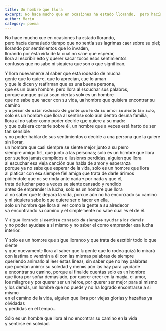 ```yaml
---
title: Un hombre que llora
excerpt: No hace mucho que en ocasiones ha estado llorando,  pero hacía emasiado tiempo que no sentía sus lagrimas caer sobre su piel.
author: Mario
category: poema
---
```


No hace mucho que en ocasiones ha estado llorando,  
pero hacía demasiado tiempo que no sentía sus lagrimas caer sobre su piel;  
llorando por sentimientos que lo invaden,  
llorando por ésta vida de la cual no sabe que esperar,  
llora al escribir esto y querer sacar todos esos sentimientos  
confusos que no sabe ni siquiera que son o que significan.  
  
  
Y llora nuevamente al saber que está rodeado de mucha  
gente que lo quiere, que lo aprecian, que lo aman  
y que le dicen y reafirman que es una buena persona,  
que es un buen hombre, pero llora al escuchar sus palabras,  
porque aunque quizá sean ciertas solo es un hombre  
que no sabe que hacer con su vida, un hombre que quisiera encontrar su camino  
y a pesar de estar rodeado de gente que le da su amor se siente tan solo,  
solo es un hombre que llora al sentirse solo aún dentro de una familia,  
llora al no saber como poder decirle que quiere a su madre  
y que quisiera contarle sobre él, un hombre que a veces está harto de ser tan sensible  
y no poder hablar de sus sentimientos o  decirle a una persona que la quiere sin llorar,  
un hombre que casi siempre se siente mejor junto a su perro  
siempre amigo fiel, que junto a las personas; solo es un hombre que llora  
por sueños jamás cumplidos e ilusiones perdidas, alguien que llora  
al escuchar esa vieja canción que habla de amor y esperanza  
porque ya no sabe que esperar de la vida, solo es un hombre que llora  
al platicar con esa siempre fiel amiga que trata de darle ánimos  
pidiéndole que no se rinda ante nada y por nada y que él,  
trata de luchar pero a veces se siente cansado y rendido  
antes de emprender la lucha, solo es un hombre que llora  
al no saber que le depara la vida, porque aún no ha encontrado su camino  
y ni siquiera sabe lo que quiere ser o hacer en ella,  
solo un hombre que llora al ver como la gente a su alrededor  
va encontrando su camino y el simplemente no sabe cual es el de él.  
  
  
Y sigue llorando al sentirse cansado de siempre ayudar a los demás  
y no poder ayudase a si mismo y no saber el como emprender esa lucha interior.  
  
  
Y solo es un hombre que sigue llorando y que trata de escribir todo lo que siente  
y que nuevamente llora al saber que la gente que lo rodea quizá lo mirará  
con lastima o vendrán a él con las mismas palabras de siempre  
queriendo animarlo al leer éstas líneas, sin saber que no hay palabras  
que puedan animar su soledad y menos aún las hay para ayudarle  
a encontrar su camino, porque al final de cuentas solo es un hombre  
que llora por soñar demasiado, por querer creer en la magia, el amor,  
los milagros y por querer ser un héroe, por querer ser mejor para si mismo  
y los demás, un hombre que no puede y no ha logrado encontrarse a si mismo  
en el camino de la vida, alguien que llora por viejas glorias y hazañas ya olvidadas  
y perdidas en el tiempo...  
  
  
Sólo es un hombre que llora al no encontrar su camino en la vida  
y sentirse en soledad.  
